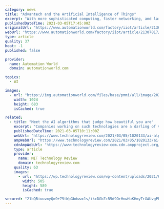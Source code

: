 ```yaml
---
category: news
title: "Advantech and the Artificial Intelligence of Things"
excerpt: "With more sophisticated computing, faster networking, and large-scale cloud-storage becoming readily available, Advantech sees artificial intelligence delivered to the edge as the future of IIoT."
publishedDateTime: 2021-03-05T17:45:00Z
originalUrl: "https://www.automationworld.com/factory/iiot/article/21307817/advantech-and-the-artificial-intelligence-of-things"
webUrl: "https://www.automationworld.com/factory/iiot/article/21307817/advantech-and-the-artificial-intelligence-of-things"
type: article
quality: 37
heat: -1
published: false

provider:
  name: Automation World
  domain: automationworld.com

topics:
  - AI

images:
  - url: "https://img.automationworld.com/files/base/pmmi/all/image/2021/03/GettyImages_1225909162.60426da656d55.png?auto=format&fit=max&w=1200"
    width: 1024
    height: 683
    isCached: true

related:
  - title: "Meet the AI algorithms that judge how beautiful you are"
    excerpt: "Companies working on such technologies are a darling of venture capital, and such algorithms are used in everything from online cosmetic sales to dating apps. These beauty scoring tools, readily available for purchase online,"
    publishedDateTime: 2021-03-05T10:11:00Z
    webUrl: "https://www.technologyreview.com/2021/03/05/1020133/ai-algorithm-rate-beauty-score-attractive-face/"
    ampWebUrl: "https://www.technologyreview.com/2021/03/05/1020133/ai-algorithm-rate-beauty-score-attractive-face/amp/"
    cdnAmpWebUrl: "https://www-technologyreview-com.cdn.ampproject.org/c/s/www.technologyreview.com/2021/03/05/1020133/ai-algorithm-rate-beauty-score-attractive-face/amp/"
    type: article
    provider:
      name: MIT Technology Review
      domain: technologyreview.com
    quality: 63
    images:
      - url: "https://wp.technologyreview.com/wp-content/uploads/2021/03/Screen-Shot-2021-03-04-at-7.49.31-PM.png?w=505"
        width: 505
        height: 589
        isCached: true

secured: "21bQBiuuvmyQm9+75tWpGbdwwx1s/ikcDGbZcB5d9OrHnwHuKHmyTrGAUvgPB8iLlBop0xhmr97JjIozmaJAB7MbIRMugKKGDCqpZe73/BrzBY0YYDNNfRwz0VLL5sDBTQPyCJ/R2UuhPHfaHHdUZDMNWMXrTXPPUXONWR1W8RMG0I5rlvbrg2z4GfDB3eZFqDVNKqx5oGWG7G1QNCEMf9zxr+N+BIMZctm0jxn7KxK5d8GJ3Ktor+BS5OEwRxJhy/D8VeoG4wBLnhp2Zgxw1kocBGD7eqGq6Hw7AgygLyPTUKob6aPFSThsd86Y6QNtlm1cj/h15cN54HRBG8K/4Hyjo1ybKTI6T6NAR4XpOKI=;iHAp1wL0wNpJAZPxdvzwEA=="
---
```


